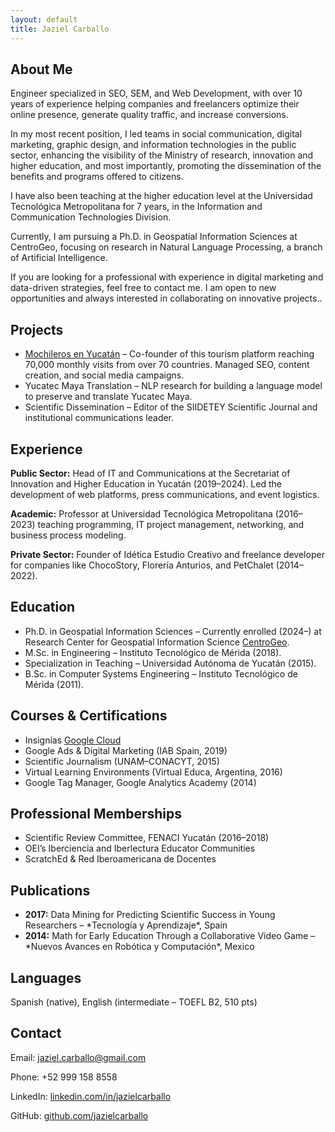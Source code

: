 ```yaml
---
layout: default
title: Jaziel Carballo
---
```




<section id="about-me">
  <h1>About Me</h1>
  <p>Engineer specialized in SEO, SEM, and Web Development, with over 10 years of experience helping companies and freelancers optimize their online presence, generate quality traffic, and increase conversions.

In my most recent position, I led teams in social communication, digital marketing, graphic design, and information technologies in the public sector, enhancing the visibility of the Ministry of research, innovation and higher education, and most importantly, promoting the dissemination of the benefits and programs offered to citizens.

I have also been teaching at the higher education level at the Universidad Tecnológica Metropolitana for 7 years, in the Information and Communication Technologies Division.

Currently, I am pursuing a Ph.D. in Geospatial Information Sciences at CentroGeo, focusing on research in Natural Language Processing, a branch of Artificial Intelligence.

If you are looking for a professional with experience in digital marketing and data-driven strategies, feel free to contact me. I am open to new opportunities and always interested in collaborating on innovative projects..</p>
</section>

<section id="projects">
  <h1>Projects</h1>
  <ul>
    <li><a href="https://mochilerosenyucatan.com">Mochileros en Yucatán</a> – Co-founder of this tourism platform reaching 70,000 monthly visits from over 70 countries. Managed SEO, content creation, and social media campaigns.</li>
    <li>Yucatec Maya Translation – NLP research for building a language model to preserve and translate Yucatec Maya.</li>
    <li>Scientific Dissemination – Editor of the SIIDETEY Scientific Journal and institutional communications leader.</li>
  </ul>
</section>

<section id="experience">
  <h1>Experience</h1>
  <p><strong>Public Sector:</strong> Head of IT and Communications at the Secretariat of Innovation and Higher Education in Yucatán (2019–2024). Led the development of web platforms, press communications, and event logistics. </p>
  <p><strong>Academic:</strong> Professor at Universidad Tecnológica Metropolitana (2016–2023) teaching programming, IT project management, networking, and business process modeling. </p>
  <p><strong>Private Sector:</strong> Founder of Idética Estudio Creativo and freelance developer for companies like ChocoStory, Florería Anturios, and PetChalet (2014–2022).</p>
</section>

<section id="education">
  <h1>Education</h1>
  <ul>
    <li>Ph.D. in Geospatial Information Sciences – Currently enrolled (2024–) at Research Center for Geospatial Information Science <a href="https://www.centrogeo.org.mx/">CentroGeo</a>.</li>
    <li>M.Sc. in Engineering – Instituto Tecnológico de Mérida (2018).</li>
    <li>Specialization in Teaching – Universidad Autónoma de Yucatán (2015).</li>
    <li>B.Sc. in Computer Systems Engineering – Instituto Tecnológico de Mérida (2011).</li>
  </ul>
</section>

<section id="certifications">
  <h1>Courses & Certifications</h1>
  <ul>
    <li>Insignias <a href="https://www.cloudskillsboost.google/public_profiles/27d50d3c-4d10-4036-9ea3-0c0efc179bd0">Google Cloud</a>
    <li>Google Ads & Digital Marketing (IAB Spain, 2019)</li>
    <li>Scientific Journalism (UNAM–CONACYT, 2015)</li>
    <li>Virtual Learning Environments (Virtual Educa, Argentina, 2016)</li>
    <li>Google Tag Manager, Google Analytics Academy (2014)</li>
  </ul>
</section>

<section id="memberships">
  <h1>Professional Memberships</h1>
  <ul>
    <li>Scientific Review Committee, FENACI Yucatán (2016–2018)</li>
    <li>OEI’s Iberciencia and Iberlectura Educator Communities</li>
    <li>ScratchEd & Red Iberoamericana de Docentes</li>
  </ul>
</section>

<section id="publications">
  <h1>Publications</h1>
  <ul>
    <li><strong>2017:</strong> Data Mining for Predicting Scientific Success in Young Researchers – *Tecnología y Aprendizaje*, Spain</li>
    <li><strong>2014:</strong> Math for Early Education Through a Collaborative Video Game – *Nuevos Avances en Robótica y Computación*, Mexico</li>
  </ul>
</section>

<section id="languages">
  <h1>Languages</h1>
  <p>Spanish (native), English (intermediate – TOEFL B2, 510 pts)</p>
</section>

<section id="contact">
  <h1>Contact</h1>
  <p>Email: <a href="mailto:jaziel.carballo@gmail.com">jaziel.carballo@gmail.com</a></p>
  <p>Phone: +52 999 158 8558</p>
  <p>LinkedIn: <a href="https://linkedin.com/in/jazielcarballo">linkedin.com/in/jazielcarballo</a></p>
  <p>GitHub: <a href="https://github.com/jazielcarballo">github.com/jazielcarballo</a></p>
</section>

